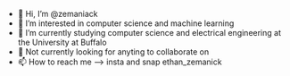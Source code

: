 - 👋 Hi, I’m @zemaniack
- 👀 I’m interested in computer science and machine learning
- 🌱 I’m currently studying computer science and electrical engineering at the University at Buffalo
- 💞️ Not currently looking for anyting to collaborate on
- 📫 How to reach me --> insta and snap ethan_zemanick

<!---
zemaniack/zemaniack is a ✨ special ✨ repository because its `README.md` (this file) appears on your GitHub profile.
You can click the Preview link to take a look at your changes.
--->
